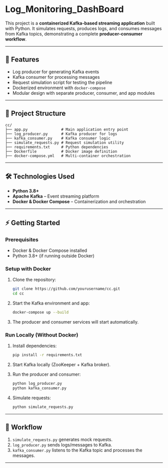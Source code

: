 # Log_Monitoring_DashBoard

This project is a **containerized Kafka-based streaming application** built with Python. It simulates requests, produces logs, and consumes messages from Kafka topics, demonstrating a complete **producer-consumer workflow**.

---

## 🚀 Features

* Log producer for generating Kafka events
* Kafka consumer for processing messages
* Request simulation script for testing the pipeline
* Dockerized environment with `docker-compose`
* Modular design with separate producer, consumer, and app modules

---

## 📂 Project Structure

```
cc/
├── app.py               # Main application entry point
├── log_producer.py      # Kafka producer for logs
├── kafka_consumer.py    # Kafka consumer logic
├── simulate_requests.py # Request simulation utility
├── requirements.txt     # Python dependencies
├── Dockerfile           # Docker image definition
├── docker-compose.yml   # Multi-container orchestration
```

---

## 🛠️ Technologies Used

* **Python 3.8+**
* **Apache Kafka** – Event streaming platform
* **Docker & Docker Compose** – Containerization and orchestration

---

## ⚡ Getting Started

### Prerequisites

* Docker & Docker Compose installed
* Python 3.8+ (if running outside Docker)

### Setup with Docker

1. Clone the repository:

   ```bash
   git clone https://github.com/yourusername/cc.git
   cd cc
   ```

2. Start the Kafka environment and app:

   ```bash
   docker-compose up --build
   ```

3. The producer and consumer services will start automatically.

### Run Locally (Without Docker)

1. Install dependencies:

   ```bash
   pip install -r requirements.txt
   ```

2. Start Kafka locally (ZooKeeper + Kafka broker).

3. Run the producer and consumer:

   ```bash
   python log_producer.py
   python kafka_consumer.py
   ```

4. Simulate requests:

   ```bash
   python simulate_requests.py
   ```

---

## 📖 Workflow

1. `simulate_requests.py` generates mock requests.
2. `log_producer.py` sends logs/messages to Kafka.
3. `kafka_consumer.py` listens to the Kafka topic and processes the messages.

---



